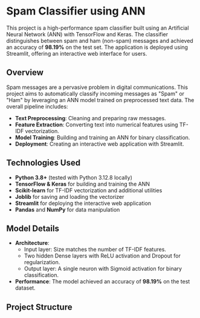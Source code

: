 # Spam Classifier using ANN

This project is a high-performance spam classifier built using an Artificial Neural Network (ANN) with TensorFlow and Keras. The classifier distinguishes between spam and ham (non-spam) messages and achieved an accuracy of **98.19%** on the test set. The application is deployed using Streamlit, offering an interactive web interface for users.

## Overview

Spam messages are a pervasive problem in digital communications. This project aims to automatically classify incoming messages as "Spam" or "Ham" by leveraging an ANN model trained on preprocessed text data. The overall pipeline includes:
- **Text Preprocessing**: Cleaning and preparing raw messages.
- **Feature Extraction**: Converting text into numerical features using TF-IDF vectorization.
- **Model Training**: Building and training an ANN for binary classification.
- **Deployment**: Creating an interactive web application with Streamlit.

## Technologies Used

- **Python 3.8+** (tested with Python 3.12.8 locally)
- **TensorFlow & Keras** for building and training the ANN
- **Scikit-learn** for TF-IDF vectorization and additional utilities
- **Joblib** for saving and loading the vectorizer
- **Streamlit** for deploying the interactive web application
- **Pandas** and **NumPy** for data manipulation

## Model Details

- **Architecture**:
  - Input layer: Size matches the number of TF-IDF features.
  - Two hidden Dense layers with ReLU activation and Dropout for regularization.
  - Output layer: A single neuron with Sigmoid activation for binary classification.
- **Performance**: The model achieved an accuracy of **98.19%** on the test dataset.

## Project Structure

